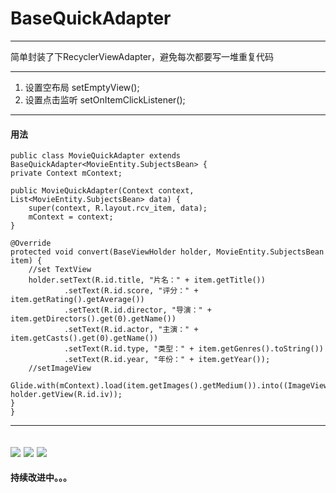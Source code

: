 # BaseQuickAdapter
---
简单封装了下RecyclerViewAdapter，避免每次都要写一堆重复代码

---
1. 设置空布局 setEmptyView();
2. 设置点击监听 setOnItemClickListener();

---

#### 用法
    public class MovieQuickAdapter extends BaseQuickAdapter<MovieEntity.SubjectsBean> {
    private Context mContext;

    public MovieQuickAdapter(Context context, List<MovieEntity.SubjectsBean> data) {
        super(context, R.layout.rcv_item, data);
        mContext = context;
    }

    @Override
    protected void convert(BaseViewHolder holder, MovieEntity.SubjectsBean item) {
        //set TextView
        holder.setText(R.id.title, "片名：" + item.getTitle())
                .setText(R.id.score, "评分：" + item.getRating().getAverage())
                .setText(R.id.director, "导演：" + item.getDirectors().get(0).getName())
                .setText(R.id.actor, "主演：" + item.getCasts().get(0).getName())
                .setText(R.id.type, "类型：" + item.getGenres().toString())
                .setText(R.id.year, "年份：" + item.getYear());
        //setImageView
        Glide.with(mContext).load(item.getImages().getMedium()).into((ImageView) holder.getView(R.id.iv));
    }
    }
---
![](https://github.com/piscessu/BaseQuickAdapter/blob/master/screenshots/1.png)
![](https://github.com/piscessu/BaseQuickAdapter/blob/master/screenshots/2.png)
![](https://github.com/piscessu/BaseQuickAdapter/blob/master/screenshots/3.png)
---
**持续改进中。。。**